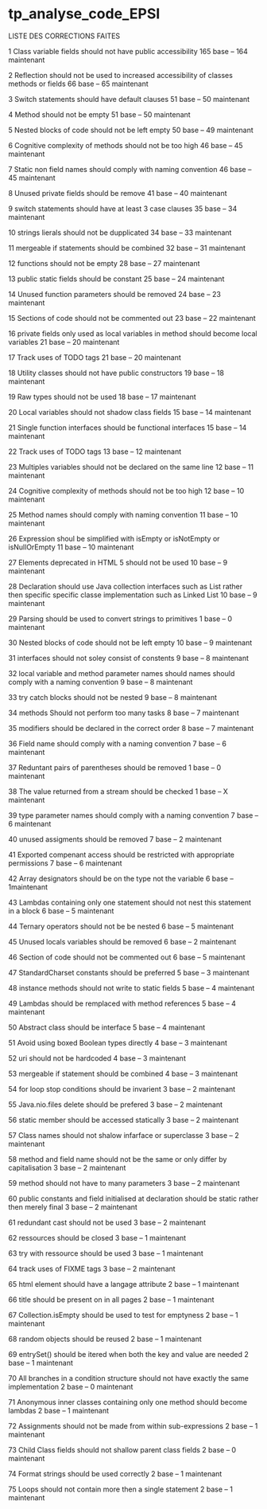 # tp_analyse_code_EPSI
LISTE DES CORRECTIONS FAITES

1 Class variable fields should not have public accessibility
165 base – 164 maintenant

2 Reflection should not be used to increased accessibility of classes methods or fields
66 base – 65 maintenant

3 Switch statements should have default clauses
51 base – 50 maintenant

4 Method should not be empty 
51 base – 50 maintenant

5 Nested blocks of code should not be left empty
50 base – 49 maintenant

6 Cognitive complexity of methods should not be too high
46 base – 45 maintenant

7 Static non field names should comply with naming convention
46 base – 45 maintenant

8 Unused private fields should be remove
41 base – 40 maintenant 

9 switch statements should have at least 3 case clauses
35 base – 34 maintenant

10 strings lierals should not be dupplicated 
34 base – 33 maintenant

11 mergeable if statements should be combined 
32 base – 31 maintenant

12 functions should not be empty
28 base – 27 maintenant

13 public static fields should be constant 
25 base – 24 maintenant

14  Unused function parameters should be removed
24 base – 23 maintenant

15  Sections of code should not be commented out
23 base – 22 maintenant

16  private fields only used as local variables in method should become local variables
21 base – 20 maintenant

17  Track uses of TODO tags
21 base – 20 maintenant

18  Utility classes should not have public constructors
19 base – 18 maintenant

19  Raw types should not be used
18 base – 17 maintenant

20  Local variables should not shadow class fields
15 base – 14 maintenant

21  Single function interfaces should be functional interfaces
15 base – 14 maintenant

22  Track uses of TODO tags
13 base – 12 maintenant

23  Multiples variables should not be declared on the same line
12 base – 11 maintenant

24  Cognitive complexity of methods should not be too high
12 base – 10 maintenant

25  Method names should comply with naming convention
11 base – 10 maintenant

26  Expression shoul be simplified with isEmpty or isNotEmpty or isNullOrEmpty
11 base – 10 maintenant

27  Elements deprecated in HTML 5 should not be used 
10 base – 9 maintenant

28  Declaration should use Java collection interfaces such as List rather then specific specific classe implementation such as Linked List
10 base – 9 maintenant

29  Parsing should be used to convert strings to primitives
1 base – 0 maintenant

30  Nested blocks of code should not be left empty
10 base – 9 maintenant

31  interfaces should not soley consist of constents
9 base – 8 maintenant

32 local variable and method parameter names should names should comply with a naming convention
9 base – 8 maintenant

33 try catch blocks should not be nested
9 base – 8 maintenant

34 methods Should not perform too many tasks
8 base – 7 maintenant

35 modifiers should be declared in the correct order
8 base – 7 maintenant

36 Field name should comply with a naming convention
7 base – 6 maintenant

37 Reduntant pairs of parentheses should be removed
1 base – 0 maintenant 

38 The value returned from a stream should be checked
1 base – X maintenant

39 type parameter names should comply with a naming convention
7 base – 6 maintenant

40 unused assigments should be removed
7 base – 2 maintenant

41 Exported compenant access should be restricted with appropriate permissions
7 base – 6 maintenant

42 Array designators should be on the type not the variable
6 base – 1maintenant

43 Lambdas containing only one statement should not nest this statement in a block
6 base – 5 maintenant

44 Ternary operators should not be be nested
6 base – 5 maintenant

45 Unused locals variables should be removed
6 base – 2 maintenant

46 Section of code should not be commented out
6 base – 5 maintenant

47 StandardCharset constants should be preferred
5 base – 3 maintenant

48 instance methods should not write to static fields
5 base – 4 maintenant

49 Lambdas should be remplaced with method references
5 base – 4 maintenant

50 Abstract class should be interface
5 base – 4 maintenant

51 Avoid using boxed Boolean types directly
4 base – 3 maintenant

52 uri should not be hardcoded 
4 base – 3 maintenant

53 mergeable if statement should be combined
4 base – 3 maintenant

54 for loop stop conditions should be invarient
3 base – 2 maintenant

55 Java.nio.files delete should be prefered
3 base – 2 maintenant

56 static member should be accessed statically
3 base – 2 maintenant

57 Class names should not shalow infarface or superclasse
3 base – 2 maintenant

58 method and field name should not be the same or only differ by capitalisation
3 base – 2 maintenant

59 method should not have to many parameters
3 base – 2 maintenant

60 public constants and field initialised at declaration should be static rather then merely final
3 base – 2 maintenant

61 redundant cast should not be used
3 base – 2 maintenant

62 ressources should be closed 
3 base – 1 maintenant

63 try with ressource should be used 
3 base – 1 maintenant

64 track uses of FIXME tags
3 base – 2 maintenant

65 html element should have a langage attribute
2 base – 1 maintenant

66 title should be present on in all pages
2 base – 1 maintenant

67 Collection.isEmpty should be used to test for emptyness
2 base – 1 maintenant

68 random objects should be reused
2 base – 1 maintenant

69 entrySet() should be itered when both  the key and value are needed
2 base – 1 maintenant

70 All branches in a condition structure should not have exactly the same implementation
2 base – 0 maintenant

71 Anonymous inner classes containing only one method  should become lambdas
2 base – 1 maintenant

72 Assignments should not be made  from within sub-expressions
2 base – 1 maintenant

73 Child Class fields should not shallow parent class fields
2 base – 0 maintenant

74 Format strings should be used correctly
2 base – 1 maintenant

75 Loops should not contain more then a single statement
2 base – 1 maintenant